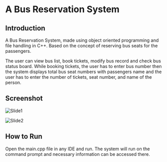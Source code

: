 
# A Bus Reservation System



## Introduction
A Bus Reservation System, made using object oriented programming and file handling in C++. Based on the concept of reserving bus seats for the passengers.

The user can view bus list, book tickets, modify bus record and check bus status board. While booking tickets, the user has to enter bus number then the system displays total bus seat numbers with passengers name and the user has to enter the number of tickets, seat number, and name of the person. 

## Screenshot 

![Slide1](https://github.com/rawadhossain/Bus-Reservation-System/assets/151036956/a50afe5b-6a73-4567-acf7-a063a6b1a962)

![Slide2](https://github.com/rawadhossain/Bus-Reservation-System/assets/151036956/4e54a229-552c-4e56-891e-03cc10317d82)

## How to Run
Open the main.cpp file in any IDE and run. The system will run on the command prompt and necessary information can be accessed there.
